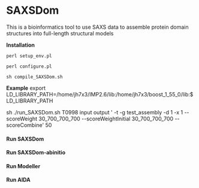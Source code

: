 # SAXSDom
This is a bioinformatics tool to use SAXS data to assemble protein domain structures into full-length structural models


**Installation**
```
perl setup_env.pl

perl configure.pl

sh compile_SAXSDom.sh

```



**Example**
export LD_LIBRARY_PATH=/home/jh7x3/IMP2.6/lib:/home/jh7x3/boost_1_55_0/lib:$LD_LIBRARY_PATH

sh ./run_SAXSDom.sh T0998 input output ' -t   -g test_assembly  -d 1 -x  1  --scoreWeight 30_700_700_700 --scoreWeightInitial 30_700_700_700  --
scoreCombine' 50



<h4> Run SAXSDom </h4>
<h4> Run SAXSDom-abinitio </h4>
<h4> Run Modeller </h4>
<h4> Run AIDA </h4>
